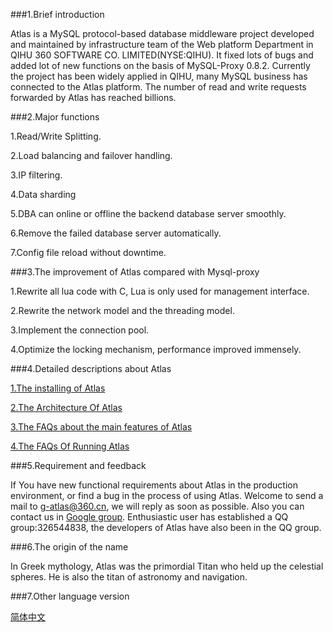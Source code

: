 ###1.Brief introduction

Atlas is a MySQL protocol-based database middleware project developed and maintained by infrastructure team of the Web platform Department in QIHU 360 SOFTWARE CO. LIMITED(NYSE:QIHU). It fixed lots of bugs and added lot of new functions on the basis of MySQL-Proxy 0.8.2. Currently the project has been widely applied in QIHU, many MySQL business has connected to the Atlas platform. The number of read and write requests forwarded by Atlas has reached billions.
 
###2.Major functions

1.Read/Write Splitting.

2.Load balancing and failover handling.

3.IP filtering.

4.Data sharding

5.DBA can online or offline the backend database server smoothly.

6.Remove the failed database server automatically.

7.Config file reload without downtime.

###3.The improvement of Atlas compared with Mysql-proxy

1.Rewrite all lua code with C, Lua is only used for management interface.

2.Rewrite the network model and the threading model.

3.Implement the connection pool.

4.Optimize the locking mechanism, performance improved immensely.

###4.Detailed descriptions about Atlas

[1.The installing of Atlas](https://github.com/Qihoo360/Atlas/wiki/Installing-Atlas)

[2.The Architecture Of Atlas](https://github.com/Qihoo360/Atlas/wiki/The-Architecture-Of-Atlas)

[3.The FAQs about the main features of Atlas](https://github.com/Qihoo360/Atlas/wiki/The-FAQs-about-the-main-features-of-Atlas)

[4.The FAQs Of Running Atlas](https://github.com/Qihoo360/Atlas/wiki/The-FAQs-Of-Running-Atlas)

###5.Requirement and feedback

If You have new functional requirements about Atlas in the production environment, or find a bug in the process of using Atlas. Welcome to send a mail to g-atlas@360.cn, we will reply as soon as possible. Also you can contact us in [Google group](https://groups.google.com/forum/#!forum/atlas-proxy). Enthusiastic user has established a QQ group:326544838, the developers of Atlas have also been in the QQ group.

###6.The origin of the name

In Greek mythology, Atlas was the primordial Titan who held up the celestial spheres. He is also the titan of astronomy and navigation.

###7.Other language version

[简体中文](README_ZH.md)
 

